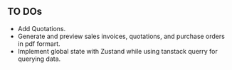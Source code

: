 ## TO DOs

- Add Quotations.
- Generate and preview sales invoices, quotations, and purchase orders in pdf formart.
- Implement global state with Zustand while using tanstack querry for querying data.
